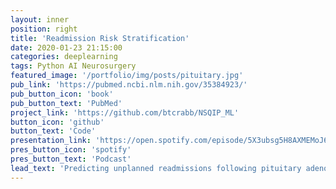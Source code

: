 ```yaml
---
layout: inner
position: right
title: 'Readmission Risk Stratification'
date: 2020-01-23 21:15:00
categories: deeplearning
tags: Python AI Neurosurgery
featured_image: '/portfolio/img/posts/pituitary.jpg'
pub_link: 'https://pubmed.ncbi.nlm.nih.gov/35384923/'
pub_button_icon: 'book'
pub_button_text: 'PubMed'
project_link: 'https://github.com/btcrabb/NSQIP_ML'
button_icon: 'github'
button_text: 'Code'
presentation_link: 'https://open.spotify.com/episode/5X3ubsg5H8AXMEMoJ6bg9w'
pres_button_icon: 'spotify'
pres_button_text: 'Podcast'
lead_text: 'Predicting unplanned readmissions following pituitary adenoma resections using machine learning: a multi-institutional study with outside validation.'
---
```

